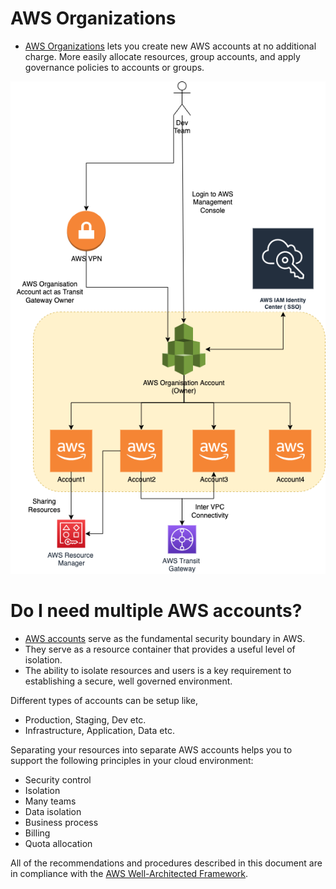
# AWS Organizations
- [AWS Organizations](https://aws.amazon.com/organizations/) lets you create new AWS accounts at no additional charge. More easily allocate resources, group accounts, and apply governance policies to accounts or groups.

![img.png](assets/AWS-Multiple-Accounts.png)

# Do I need multiple AWS accounts?
- [AWS accounts](https://docs.aws.amazon.com/accounts/latest/reference/welcome-multiple-accounts.html) serve as the fundamental security boundary in AWS. 
- They serve as a resource container that provides a useful level of isolation. 
- The ability to isolate resources and users is a key requirement to establishing a secure, well governed environment.

Different types of accounts can be setup like,
- Production, Staging, Dev etc.
- Infrastructure, Application, Data etc.

Separating your resources into separate AWS accounts helps you to support the following principles in your cloud environment:
- Security control 
- Isolation
- Many teams
- Data isolation
- Business process 
- Billing
- Quota allocation

All of the recommendations and procedures described in this document are in compliance with the [AWS Well-Architected Framework](https://aws.amazon.com/architecture/well-architected/?wa-lens-whitepapers.sort-by=item.additionalFields.sortDate&wa-lens-whitepapers.sort-order=desc&wa-guidance-whitepapers.sort-by=item.additionalFields.sortDate&wa-guidance-whitepapers.sort-order=desc).